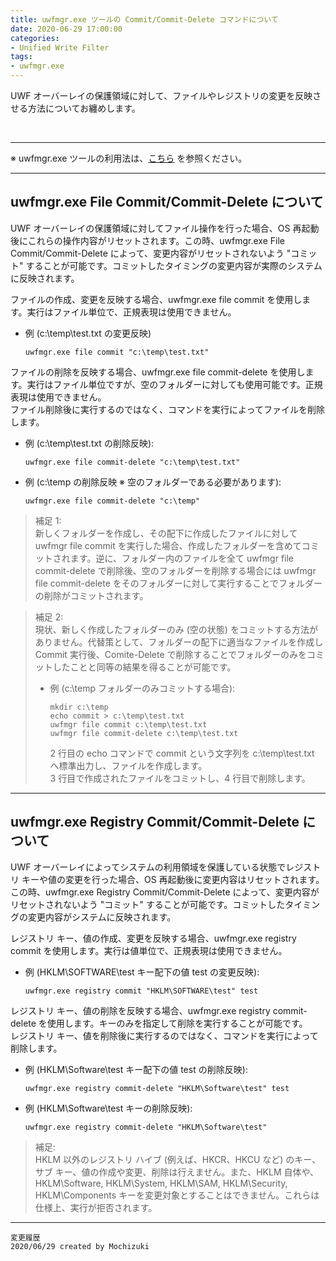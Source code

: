 ```yaml
---
title: uwfmgr.exe ツールの Commit/Commit-Delete コマンドについて
date: 2020-06-29 17:00:00
categories:
- Unified Write Filter
tags:
- uwfmgr.exe
---
```

UWF オーバーレイの保護領域に対して、ファイルやレジストリの変更を反映させる方法についてお纏めします。
<!-- more -->
<br>

***
※ uwfmgr.exe ツールの利用法は、[こちら](https://docs.microsoft.com/en-us/windows-hardware/customize/enterprise/uwfmgrexe) を参照ください。  

***
## uwfmgr.exe File Commit/Commit-Delete について

UWF オーバーレイの保護領域に対してファイル操作を行った場合、OS 再起動後にこれらの操作内容がリセットされます。この時、uwfmgr.exe File Commit/Commit-Delete によって、変更内容がリセットされないよう "コミット" することが可能です。コミットしたタイミングの変更内容が実際のシステムに反映されます。  

ファイルの作成、変更を反映する場合、uwfmgr.exe file commit を使用します。実行はファイル単位で、正規表現は使用できません。  

- 例 (c:\temp\test.txt の変更反映)
   ```
   uwfmgr.exe file commit "c:\temp\test.txt"
   ```

ファイルの削除を反映する場合、uwfmgr.exe file commit-delete を使用します。実行はファイル単位ですが、空のフォルダーに対しても使用可能です。正規表現は使用できません。  
ファイル削除後に実行するのではなく、コマンドを実行によってファイルを削除します。  

- 例 (c:\temp\test.txt の削除反映):
   ```
   uwfmgr.exe file commit-delete "c:\temp\test.txt"
   ```

- 例 (c:\temp の削除反映 ※ 空のフォルダーである必要があります):
   ```
   uwfmgr.exe file commit-delete "c:\temp"
   ```

> 補足 1:  
新しくフォルダーを作成し、その配下に作成したファイルに対して uwfmgr file commit を実行した場合、作成したフォルダーを含めてコミットされます。逆に、フォルダー内のファイルを全て uwfmgr file commit-delete で削除後、空のフォルダーを削除する場合には uwfmgr file commit-delete をそのフォルダーに対して実行することでフォルダーの削除がコミットされます。  

> 補足 2:  
現状、新しく作成したフォルダーのみ (空の状態) をコミットする方法がありません。代替策として、フォルダーの配下に適当なファイルを作成し Commit 実行後、Comite-Delete で削除することでフォルダーのみをコミットしたことと同等の結果を得ることが可能です。
>
> - 例 (c:\temp フォルダーのみコミットする場合):
>   ```
>   mkdir c:\temp
>   echo commit > c:\temp\test.txt
>   uwfmgr file commit c:\temp\test.txt
>   uwfmgr file commit-delete c:\temp\test.txt
>   ```
>   2 行目の echo コマンドで commit という文字列を c:\temp\test.txt へ標準出力し、ファイルを作成します。  
>   3 行目で作成されたファイルをコミットし、4 行目で削除します。

***
## uwfmgr.exe Registry Commit/Commit-Delete について

UWF オーバーレイによってシステムの利用領域を保護している状態でレジストリ キーや値の変更を行った場合、OS 再起動後に変更内容はリセットされます。この時、uwfmgr.exe Registry Commit/Commit-Delete によって、変更内容がリセットされないよう "コミット" することが可能です。コミットしたタイミングの変更内容がシステムに反映されます。  

レジストリ キー、値の作成、変更を反映する場合、uwfmgr.exe registry commit を使用します。実行は値単位で、正規表現は使用できません。    

- 例 (HKLM\SOFTWARE\test キー配下の値 test の変更反映):
   ```
   uwfmgr.exe registry commit "HKLM\SOFTWARE\test" test
   ```

レジストリ キー、値の削除を反映する場合、uwfmgr.exe registry commit-delete を使用します。キーのみを指定して削除を実行することが可能です。  
レジストリ キー、値を削除後に実行するのではなく、コマンドを実行によって削除します。  

- 例 (HKLM\Software\test キー配下の値 test の削除反映):
   ```
   uwfmgr.exe registry commit-delete "HKLM\Software\test" test
   ```

- 例 (HKLM\Software\test キーの削除反映):
   ```
   uwfmgr.exe registry commit-delete "HKLM\Software\test"
   ```

> 補足:  
HKLM 以外のレジストリ ハイブ (例えば、HKCR、HKCU など) のキー、サブ キー、値の作成や変更、削除は行えません。また、HKLM 自体や、HKLM\Software, HKLM\System, HKLM\SAM, HKLM\Security, HKLM\Components キーを変更対象とすることはできません。これらは仕様上、実行が拒否されます。

***
`変更履歴`  
`2020/06/29 created by Mochizuki`  